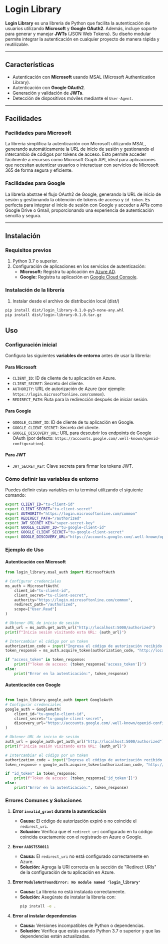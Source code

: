 # Login Library

**Login Library** es una librería de Python que facilita la autenticación de usuarios utilizando **Microsoft** y **Google OAuth2**. Además, incluye soporte para generar y manejar **JWTs** (JSON Web Tokens). Su diseño modular permite integrar la autenticación en cualquier proyecto de manera rápida y reutilizable.

---

## Características

- Autenticación con **Microsoft** usando MSAL (Microsoft Authentication Library).
- Autenticación con **Google OAuth2**.
- Generación y validación de **JWTs**.
- Detección de dispositivos móviles mediante el `User-Agent`.

---

## Facilidades

### **Facilidades para Microsoft**
La librería simplifica la autenticación con Microsoft utilizando MSAL, generando automáticamente la URL de inicio de sesión y gestionando el intercambio de códigos por tokens de acceso. Esto permite acceder fácilmente a recursos como Microsoft Graph API, ideal para aplicaciones que necesitan autenticar usuarios o interactuar con servicios de Microsoft 365 de forma segura y eficiente.

### **Facilidades para Google**
La librería abstrae el flujo OAuth2 de Google, generando la URL de inicio de sesión y gestionando la obtención de tokens de acceso y `id_token`. Es perfecta para integrar el inicio de sesión con Google y acceder a APIs como Google Drive o Gmail, proporcionando una experiencia de autenticación sencilla y segura.

---

## Instalación

### Requisitos previos

1. Python 3.7 o superior.
2. Configuración de aplicaciones en los servicios de autenticación:
   - **Microsoft:** Registra tu aplicación en [Azure AD](https://portal.azure.com/).
   - **Google:** Registra tu aplicación en [Google Cloud Console](https://console.cloud.google.com/).

### Instalación de la librería

1. Instalar desde el archivo de distribución local (dist/)

```bash
pip install dist/login_library-0.1.0-py3-none-any.whl
pip install dist/login-library-0.1.0.tar.gz
```

## Uso

### Configuración inicial

Configura las siguientes **variables de entorno** antes de usar la librería:

#### Para Microsoft
- `CLIENT_ID`: ID de cliente de tu aplicación en Azure.
- `CLIENT_SECRET`: Secreto del cliente.
- `AUTHORITY`: URL de autorización de Azure (por ejemplo: `https://login.microsoftonline.com/common`).
- `REDIRECT_PATH`: Ruta para la redirección después de iniciar sesión.

#### Para Google
- `GOOGLE_CLIENT_ID`: ID de cliente de tu aplicación en Google.
- `GOOGLE_CLIENT_SECRET`: Secreto del cliente.
- `GOOGLE_DISCOVERY_URL`: URL para descubrir los endpoints de Google OAuth (por defecto: `https://accounts.google.com/.well-known/openid-configuration`).

#### Para JWT
- `JWT_SECRET_KEY`: Clave secreta para firmar los tokens JWT.

### Cómo definir las variables de entorno

Puedes definir estas variables en tu terminal utilizando el siguiente comando:

```bash
export CLIENT_ID="tu-client-id"
export CLIENT_SECRET="tu-client-secret"
export AUTHORITY="https://login.microsoftonline.com/common"
export REDIRECT_PATH="/authorized"
export JWT_SECRET_KEY="super-secret-key"
export GOOGLE_CLIENT_ID="tu-google-client-id"
export GOOGLE_CLIENT_SECRET="tu-google-client-secret"
export GOOGLE_DISCOVERY_URL="https://accounts.google.com/.well-known/openid-configuration"
```

### Ejemplo de Uso

#### Autenticación con Microsoft

```python
from login_library.msal_auth import MicrosoftAuth

# Configurar credenciales
ms_auth = MicrosoftAuth(
    client_id="tu-client-id",
    client_secret="tu-client-secret",
    authority="https://login.microsoftonline.com/common",
    redirect_path="/authorized",
    scope=["User.Read"]
)

# Obtener URL de inicio de sesión
auth_url = ms_auth.get_auth_url("http://localhost:5000/authorized")
print(f"Inicia sesión visitando esta URL: {auth_url}")

# Intercambiar el código por un token
authorization_code = input("Ingresa el código de autorización recibido: ")
token_response = ms_auth.acquire_token(authorization_code, "http://localhost:5000/authorized")

if "access_token" in token_response:
    print(f"Token de acceso: {token_response['access_token']}")
else:
    print("Error en la autenticación:", token_response)
```
#### Autenticación con Google
```python

from login_library.google_auth import GoogleAuth
# Configurar credenciales
google_auth = GoogleAuth(
    client_id="tu-google-client-id",
    client_secret="tu-google-client-secret",
    discovery_url="https://accounts.google.com/.well-known/openid-configuration"
)

# Obtener URL de inicio de sesión
auth_url = google_auth.get_auth_url("http://localhost:5000/authorized")
print(f"Inicia sesión visitando esta URL: {auth_url}")

# Intercambiar el código por un token
authorization_code = input("Ingresa el código de autorización recibido: ")
token_response = google_auth.acquire_token(authorization_code, "http://localhost:5000/authorized")

if "id_token" in token_response:
    print(f"Token de acceso: {token_response['id_token']}")
else:
    print("Error en la autenticación:", token_response)
```

### Errores Comunes y Soluciones

1. **Error `invalid_grant` durante la autenticación**
   - **Causa:** El código de autorización expiró o no coincide el `redirect_uri`.
   - **Solución:** Verifica que el `redirect_uri` configurado en tu código coincida exactamente con el registrado en Azure o Google.

2. **Error `AADSTS50011`**
   - **Causa:** El `redirect_uri` no está configurado correctamente en Azure.
   - **Solución:** Agrega la URI correcta en la sección de "Redirect URIs" de la configuración de tu aplicación en Azure.

3. **Error `ModuleNotFoundError: No module named 'login_library'`**
   - **Causa:** La librería no está instalada correctamente.
   - **Solución:** Asegúrate de instalar la librería con:
     ```bash
     pip install -e .
     ```

4. **Error al instalar dependencias**
   - **Causa:** Versiones incompatibles de Python o dependencias.
   - **Solución:** Verifica que estás usando Python 3.7 o superior y que las dependencias están actualizadas.
